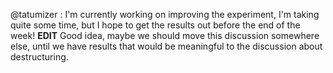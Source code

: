 @tatumizer : I'm currently working on improving the experiment, I'm taking quite some time, but I hope to get the results out before the end of the week!
**EDIT** Good idea, maybe we should move this discussion somewhere else, until we have results that would be meaningful to the discussion about destructuring.